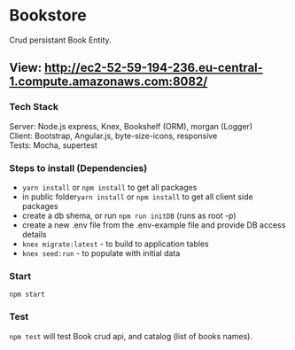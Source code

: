 # Bookstore

Crud persistant Book Entity.

## View: http://ec2-52-59-194-236.eu-central-1.compute.amazonaws.com:8082/

### Tech Stack

Server: Node.js express, Knex, Bookshelf (ORM), morgan (Logger)  
Client: Bootstrap, Angular.js, byte-size-icons, responsive  
Tests: Mocha, supertest

### Steps to install (Dependencies)

* `yarn install` or `npm install` to get all packages
* in public folder`yarn install` or `npm install` to get all client side packages
* create a db shema, or run `npm run initDB` (runs as root -p)
* create a new .env file from the .env-example file and provide DB access details
* `knex migrate:latest` - to build to application tables
* `knex seed:run` - to populate with initial data

### Start

`npm start`

### Test

`npm test`
will test Book crud api, and catalog (list of books names).
